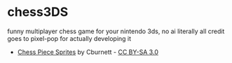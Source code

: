# chess3DS

funny multiplayer chess game for your nintendo 3ds, no ai 
literally all credit goes to pixel-pop for actually developing it
- [Chess Piece Sprites](https://commons.wikimedia.org/wiki/Category:PNG_chess_pieces/Standard_transparent) by Cburnett - [CC BY-SA 3.0](https://creativecommons.org/licenses/by-sa/3.0/deed.en)

